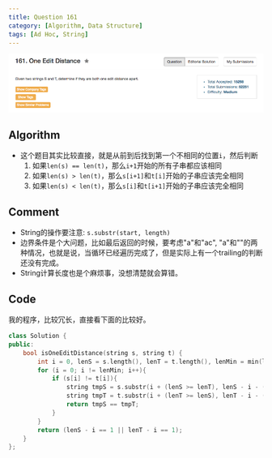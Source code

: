 ```yaml
---
title: Question 161
category: [Algorithm, Data Structure]
tags: [Ad Hoc, String]
---
```


![Description](../Assets/Figure/question161.png)

## Algorithm 

- 这个题目其实比较直接，就是从前到后找到第一个不相同的位置`i`，然后判断
    1. 如果`len(s) == len(t)`，那么`i+1`开始的所有子串都应该相同
    2. 如果`len(s) > len(t)`，那么`s[i+1]`和`t[i]`开始的子串应该完全相同
    3. 如果`len(s) < len(t)`，那么`s[i]`和`t[i+1]`开始的子串应该完全相同


## Comment

- String的操作要注意: `s.substr(start, length)`
- 边界条件是个大问题，比如最后返回的时候，要考虑"a"和"ac", "a"和""的两种情况，也就是说，当循环已经遍历完成了，但是实际上有一个trailing的判断还没有完成。
- String计算长度也是个麻烦事，没想清楚就会算错。

## Code

我的程序，比较冗长，直接看下面的比较好。

```C++
class Solution {
public:
    bool isOneEditDistance(string s, string t) {
        int i = 0, lenS = s.length(), lenT = t.length(), lenMin = min(lenS, lenT);
        for (i = 0; i != lenMin; i++){
            if (s[i] != t[i]){
                string tmpS = s.substr(i + (lenS >= lenT), lenS - i - (lenS >= lenT));
                string tmpT = t.substr(i + (lenT >= lenS), lenT - i - (lenT >= lenS));
                return tmpS == tmpT;
            }
        }
        return (lenS - i == 1 || lenT - i == 1);
    }
};
```

